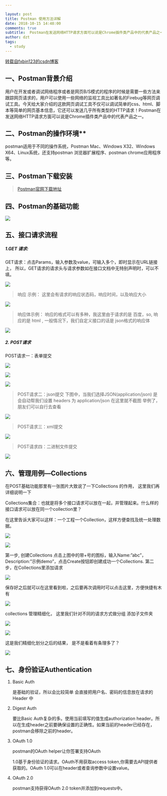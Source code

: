 ```yaml
---

layout: post
title: Postman 使用方法详解
date: 2018-10-15 14:48:00
comments: true
subtitle:  Postman在发送网络HTTP请求方面可以说是Chrome插件类产品中的代表产品之一
author: dzt
tags: 
  - study
---
```

[转载自fxbin123的csdn博客](https://blog.csdn.net/fxbin123/article/details/80428216) 

## 一、Postman背景介绍

用户在开发或者调试网络程序或者是网页B/S模式的程序的时候是需要一些方法来跟踪网页请求的，用户可以使用一些网络的监视工具比如著名的Firebug等网页调试工具。今天给大家介绍的这款网页调试工具不仅可以调试简单的css、html、脚本等简单的网页基本信息，它还可以发送几乎所有类型的HTTP请求！Postman在发送网络HTTP请求方面可以说是Chrome插件类产品中的代表产品之一。




## 二、Postman的操作环境**

postman适用于不同的操作系统，Postman Mac、Windows X32、Windows X64、Linux系统，还支持postman 浏览器扩展程序、postman chrome应用程序等。




## 三、Postman下载安装

>  [Postman官网下载地址](https://www.getpostman.com/apps) 




## 四、Postman的基础功能

![](https://raw.githubusercontent.com/yanshigou/yanshigou.github.io/master/img/t/postman4.png)




## 五、接口请求流程

##### 1.GET 请求:
GET请求：点击Params，输入参数及value，可输入多个，即时显示在URL链接上，
所以，GET请求的请求头与请求参数如在接口文档中无特别声明时，可以不填。

![](https://raw.githubusercontent.com/yanshigou/yanshigou.github.io/master/img/t/postman5.png)

> 响应 示例： 这里会有请求的响应状态码，响应时间，以及响应大小 

![](https://raw.githubusercontent.com/yanshigou/yanshigou.github.io/master/img/t/postman5-2.png)

> 响应体示例： 响应的格式可以有多种，我这里由于请求的是 百度，so, 响应的是 html , 
> 一般情况下，我们自定义接口的话是 json格式的响应体

![](https://raw.githubusercontent.com/yanshigou/yanshigou.github.io/master/img/t/postman5-3.png)



##### 2. POST请求
POST请求一：表单提交

![](https://raw.githubusercontent.com/yanshigou/yanshigou.github.io/master/img/t/postman5-4.png)

![](https://raw.githubusercontent.com/yanshigou/yanshigou.github.io/master/img/t/postman5-5.png)

![](https://raw.githubusercontent.com/yanshigou/yanshigou.github.io/master/img/t/postman5-6.png)

> POST请求二：json提交 
> 下图中，当我们选择JSON(application/json) 是会自动帮我们设置 headers 为 application/json 
> 在这里就不截图 举例了，朋友们可以自行去查看 

![](https://raw.githubusercontent.com/yanshigou/yanshigou.github.io/master/img/t/postman5-7.png)

> POST请求三：xml提交 

![](https://raw.githubusercontent.com/yanshigou/yanshigou.github.io/master/img/t/postman5-8.png)

> POST请求四：二进制文件提交 

![](https://raw.githubusercontent.com/yanshigou/yanshigou.github.io/master/img/t/postman5-9.png)







## 六、管理用例—Collections
在POST基础功能那里有一张图片大致说了一下Collections 的作用， 这里我们再详细说明一下

Collections集合：也就是将多个接口请求可以放在一起，并管理起来。什么样的接口请求可以放在同一个collection里？

在这里告诉大家可以这样：一个工程一个Collection，这样方便查找及统一处理数据。

![](https://raw.githubusercontent.com/yanshigou/yanshigou.github.io/master/img/t/postman6.png)

![](https://raw.githubusercontent.com/yanshigou/yanshigou.github.io/master/img/t/postman6-2.png)

第一步, 创建Collections 
点击上图中的带+号的图标，输入Name:”abc”，Description:”示例demo”，点击Create按钮即创建成功一个Collections. 
第二步，在Collections里添加请求

![](https://raw.githubusercontent.com/yanshigou/yanshigou.github.io/master/img/t/postman6-3.png)

保存好之后就可以在这里看到啦，之后要再次调用时可以点击这里，方便快捷有木有

![](https://raw.githubusercontent.com/yanshigou/yanshigou.github.io/master/img/t/postman6-4.png)

collections 管理精细化， 这里我们针对不同的请求方式做分组 
添加子文件夹 

![](https://raw.githubusercontent.com/yanshigou/yanshigou.github.io/master/img/t/postman6-5.png)

![](https://raw.githubusercontent.com/yanshigou/yanshigou.github.io/master/img/t/postman6-6.png)

这是我们精细化划分之后的结果， 是不是看着有条理多了？ 

![](https://raw.githubusercontent.com/yanshigou/yanshigou.github.io/master/img/t/postman6-7.png)









## 七、身份验证Authentication 

1. Basic Auth

   是基础的验证，所以会比较简单 
   会直接把用户名、密码的信息放在请求的 Header 中

2. Digest Auth

   要比Basic Auth复杂的多。使用当前填写的值生成authorization header。所以在生成header之前要确保设置的正确性。如果当前的header已经存在，postman会移除之前的header。

3. OAuth 1.0

   postman的OAuth helper让你签署支持OAuth

   1.0基于身份验证的请求。OAuth不用获取access token,你需要去API提供者获取的。OAuth 1.0可以在header或者查询参数中设置value。

4. OAuth 2.0

   postman支持获得OAuth 2.0 token并添加到requests中。